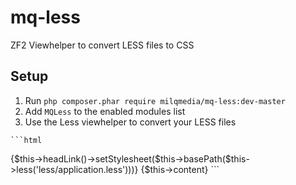 mq-less
=======

ZF2 Viewhelper to convert LESS files to CSS

## Setup

  1. Run `php composer.phar require milqmedia/mq-less:dev-master`
  2. Add `MQLess` to the enabled modules list
  3. Use the Less viewhelper to convert your LESS files

    ```html
<!DOCTYPE html>					
<html>
<head>
<title>MQLess</title>
{$this->headLink()->setStylesheet($this->basePath($this->less('less/application.less')))}
</head>
<body>
	{$this->content}
</body>
</html>
    ```
